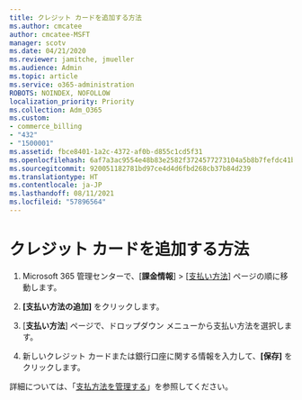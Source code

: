 ```yaml
---
title: クレジット カードを追加する方法
ms.author: cmcatee
author: cmcatee-MSFT
manager: scotv
ms.date: 04/21/2020
ms.reviewer: jamitche, jmueller
ms.audience: Admin
ms.topic: article
ms.service: o365-administration
ROBOTS: NOINDEX, NOFOLLOW
localization_priority: Priority
ms.collection: Adm_O365
ms.custom:
- commerce_billing
- "432"
- "1500001"
ms.assetid: fbce8401-1a2c-4372-af0b-d855c1cd5f31
ms.openlocfilehash: 6af7a3ac9554e48b83e2582f3724577273104a5b8b7fefdc41b15977ec0e1abb
ms.sourcegitcommit: 920051182781bd97ce4d4d6fbd268cb37b84d239
ms.translationtype: HT
ms.contentlocale: ja-JP
ms.lasthandoff: 08/11/2021
ms.locfileid: "57896564"
---
```

# <a name="how-do-i-add-a-credit-card"></a>クレジット カードを追加する方法

1. Microsoft 365 管理センターで、[**課金情報**] \> [[支払い方法](https://go.microsoft.com/fwlink/p/?linkid=2018806)] ページの順に移動します。

2. **[支払い方法の追加]** をクリックします。

3. [**支払い方法**] ページで、ドロップダウン メニューから支払い方法を選択します。

4. 新しいクレジット カードまたは銀行口座に関する情報を入力して、**[保存]** をクリックします。

詳細については、「[支払方法を管理する](https://docs.microsoft.com/microsoft-365/commerce/billing-and-payments/manage-payment-methods)」を参照してください。
